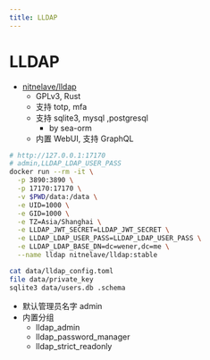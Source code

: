 ```yaml
---
title: LLDAP
---
```


# LLDAP

- [nitnelave/lldap](https://github.com/nitnelave/lldap)
  - GPLv3, Rust
  - 支持 totp, mfa
  - 支持 sqlite3, mysql ,postgresql
    - by sea-orm
  - 内置 WebUI, 支持 GraphQL

```bash
# http://127.0.0.1:17170
# admin,LLDAP_LDAP_USER_PASS
docker run --rm -it \
  -p 3890:3890 \
  -p 17170:17170 \
  -v $PWD/data:/data \
  -e UID=1000 \
  -e GID=1000 \
  -e TZ=Asia/Shanghai \
  -e LLDAP_JWT_SECRET=LLDAP_JWT_SECRET \
  -e LLDAP_LDAP_USER_PASS=LLDAP_LDAP_USER_PASS \
  -e LLDAP_LDAP_BASE_DN=dc=wener,dc=me \
  --name lldap nitnelave/lldap:stable

cat data/lldap_config.toml
file data/private_key
sqlite3 data/users.db .schema
```

- 默认管理员名字 admin
- 内置分组
  - lldap_admin
  - lldap_password_manager
  - lldap_strict_readonly
